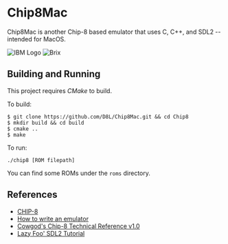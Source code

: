# Chip8Mac

Chip8Mac is another Chip-8 based emulator that uses C, C++, and SDL2 -- intended for MacOS.

![IBM Logo](https://imgur.com/a/eroq1G6)
![Brix](https://i.imgur.com/NVQt0hd.png)

## Building and Running

This project requires *CMake* to build.

To build:

```
$ git clone https://github.com/D8L/Chip8Mac.git && cd Chip8
$ mkdir build && cd build
$ cmake ..
$ make
```

To run:

```
./chip8 [ROM filepath]
```

You can find some ROMs under the `roms` directory.

## References

* [CHIP-8](https://en.wikipedia.org/wiki/CHIP-8)
* [How to write an emulator](https://tobiasvl.github.io/blog/write-a-chip-8-emulator/)
* [Cowgod's Chip-8 Technical Reference v1.0](http://devernay.free.fr/hacks/chip8/C8TECH10.HTM)
* [Lazy Foo' SDL2 Tutorial](http://lazyfoo.net/tutorials/SDL/index.php)
